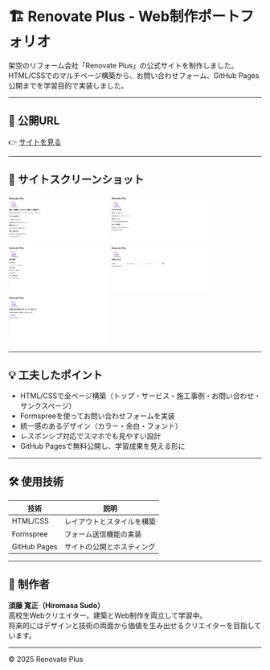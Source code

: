 # 🏗️ Renovate Plus - Web制作ポートフォリオ

架空のリフォーム会社「Renovate Plus」の公式サイトを制作しました。  
HTML/CSSでのマルチページ構築から、お問い合わせフォーム、GitHub Pages公開までを学習目的で実装しました。

---

## 🔗 公開URL  
👉 [サイトを見る](https://hiromasa20071129-commits.github.io/RenovatePlus/)

---

## 📸 サイトスクリーンショット

<p float="left">
  <img src="ホームページ" width="200" />
  <img src="サービスページ" width="200" />
  <img src="施工事例ページ" width="200" />
  <img src="お問い合わせページ" width="200" />
  <img src="ありがとうございましたページ" width="200" />
</p>

---

## 💡 工夫したポイント
- HTML/CSSで全ページ構築（トップ・サービス・施工事例・お問い合わせ・サンクスページ）
- Formspreeを使ってお問い合わせフォームを実装
- 統一感のあるデザイン（カラー・余白・フォント）
- レスポンシブ対応でスマホでも見やすい設計
- GitHub Pagesで無料公開し、学習成果を見える形に

---

## 🛠️ 使用技術
| 技術 | 説明 |
|------|------|
| HTML/CSS | レイアウトとスタイルを構築 |
| Formspree | フォーム送信機能の実装 |
| GitHub Pages | サイトの公開とホスティング |

---

## 👤 制作者
**須藤 寛正（Hiromasa Sudo）**  
高校生Webクリエイター。建築とWeb制作を両立して学習中。  
将来的にはデザインと技術の両面から価値を生み出せるクリエイターを目指しています。

---

© 2025 Renovate Plus
